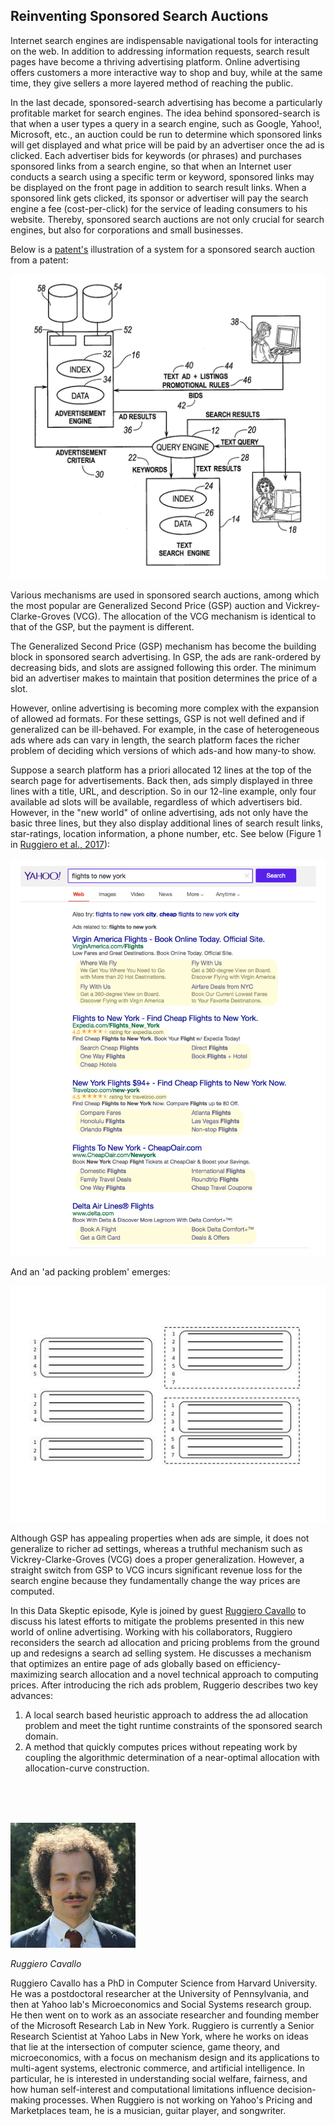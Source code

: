 ## Reinventing Sponsored Search Auctions

Internet search engines are indispensable navigational tools for interacting on the web. In addition to addressing information requests, search result pages have become a thriving advertising platform. Online advertising offers customers a more interactive way to shop and buy, while at the same time, they give sellers a more layered method of reaching the public.

In the last decade, sponsored-search advertising has become a particularly profitable market for search engines. The idea behind sponsored-search is that when a user types a query in a search engine, such as Google, Yahoo!, Microsoft, etc., an auction could be run to determine which sponsored links will get displayed and what price will be paid by an advertiser once the ad is clicked. Each advertiser bids for keywords (or phrases) and purchases sponsored links from a search engine, so that when an Internet user conducts a search using a specific term or keyword, sponsored links may be displayed on the front page in addition to search result links. When a sponsored link gets clicked, its sponsor or advertiser will pay the search engine a fee (cost-per-click) for the service of leading consumers to his website. Thereby, sponsored search auctions are not only crucial for search engines, but also for corporations and small businesses.

Below is a [patent's](http://www.google.ch/patents/US20120158490) illustration of a system for a sponsored search auction from a patent:

<img src="src-reinventing-sponsored-search-auctions/img1.png" src="Sponsored search" />

Various mechanisms are used in sponsored search auctions, among which the most popular are Generalized Second Price (GSP) auction and Vickrey-Clarke-Groves (VCG). The allocation of the VCG mechanism is identical to that of the GSP, but the payment is different.

The Generalized Second Price (GSP) mechanism has become the building block in sponsored search advertising. In GSP, the ads are rank-ordered by decreasing bids, and slots are assigned following this order. The minimum bid an advertiser makes to maintain that position determines the price of a slot. 

However, online advertising is becoming more complex with the expansion of allowed ad formats. For these settings, GSP is not well defined and if generalized can be ill-behaved. For example, in the case of heterogeneous ads where ads can vary in length, the search platform faces the richer problem of deciding which versions of which ads-and how many-to show. 

Suppose a search platform has a priori allocated 12 lines at the top of the search page for advertisements. Back then, ads simply displayed in three lines with a title, URL, and description. So in our 12-line example, only four available ad slots will be available, regardless of which advertisers bid. However, in the "new world" of online advertising, ads not only have the basic three lines, but they also display additional lines of search result links, star-ratings, location information, a phone number, etc. See below (Figure 1 in [Ruggiero et al., 2017](https://arxiv.org/abs/1701.05948)):

<img src="src-reinventing-sponsored-search-auctions/img2.png" src="Yahoo search ads" />

And an 'ad packing problem' emerges:

<img src="src-reinventing-sponsored-search-auctions/img3.jpeg" src="Ad packing problem" />

Although GSP has appealing properties when ads are simple, it does not generalize to richer ad settings, whereas a truthful mechanism such as Vickrey-Clarke-Groves (VCG) does a proper generalization. However, a straight switch from GSP to VCG incurs significant revenue loss for the search engine because they fundamentally change the way prices are computed. 

In this Data Skeptic episode, Kyle is joined by guest [Ruggiero Cavallo](http://www.eecs.harvard.edu/~cavallo/) to discuss his latest efforts to mitigate the problems presented in this new world of online advertising. Working with his collaborators, Ruggiero reconsiders the search ad allocation and pricing problems from the ground up and redesigns a search ad selling system. He discusses a mechanism that optimizes an entire page of ads globally based on efficiency-maximizing search allocation and a novel technical approach to computing prices. After introducing the rich ads problem, Ruggerio describes two key advances:

<ol>
  <li>A local search based heuristic approach to address the ad allocation problem and meet the tight runtime constraints of the sponsored search domain.</li>
  <li>A method that quickly computes prices without repeating work by coupling the algorithmic determination of a near-optimal allocation with allocation-curve construction.</li>
</ol>

<br/><br/><br/>

<div class="row">
	<div class="col-xs-12 col-sm-3">
		<img alt="Ruggiero Cavallo" src="src-reinventing-sponsored-search-auctions/ruggiero-cavallo.jpg" />
		<br/>
		<p><i>Ruggiero Cavallo</i></p>
	</div>
	<div class="col-xs-12 col-sm-9">
		Ruggiero Cavallo has a PhD in Computer Science from Harvard University. He was a postdoctoral researcher at the University of Pennsylvania, and then at Yahoo lab's Microeconomics and Social Systems research group. He then went on to work as an associate researcher and founding member of the Microsoft Research Lab in New York. Ruggiero is currently a Senior Research Scientist at Yahoo Labs in New York, where he works on ideas that lie at the intersection of computer science, game theory, and microeconomics, with a focus on mechanism design and its applications to multi-agent systems, electronic commerce, and artificial intelligence. In particular, he is interested in understanding social welfare, fairness, and how human self-interest and computational limitations influence decision-making processes. When Ruggiero is not working on Yahoo's Pricing and Marketplaces team, he is a musician, guitar player, and songwriter.
	</div>
</div>

<div class="clear" />




